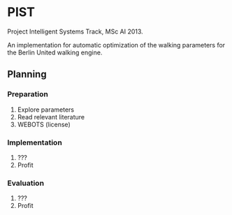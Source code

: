 PIST
====

Project Intelligent Systems Track, MSc AI 2013.

An implementation for automatic optimization of the walking parameters for the Berlin United walking engine.

## Planning

### Preparation
 1. Explore parameters
 2. Read relevant literature
 3. WEBOTS (license)
 
### Implementation
 1. ???
 2. Profit
 
### Evaluation
 1. ???
 2. Profit